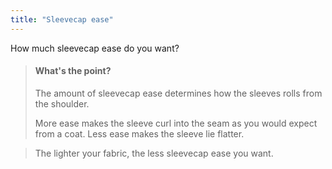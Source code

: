 ```yaml
---
title: "Sleevecap ease"
---
```


How much sleevecap ease do you want?

> #### What's the point?
>
> The amount of sleevecap ease determines how the sleeves rolls from the shoulder.
>
> More ease makes the sleeve curl into the seam as you would expect from a coat. Less ease makes the sleeve lie flatter.

> The lighter your fabric, the less sleevecap ease you want.




